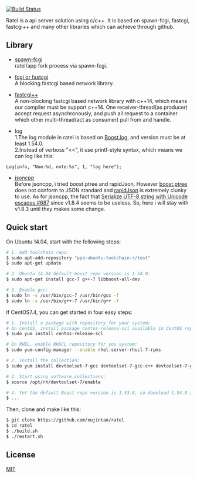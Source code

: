 [![Build Status](https://travis-ci.org/xujintao/ratel.svg?branch=master)](https://travis-ci.org/xujintao/ratel)

Ratel is a api server solution using c/c++. It is based on spawn-fcgi, fastcgi, fastcgi++ and many other libraries which can achieve through github.

## Library

* [spawn-fcgi](https://github.com/lighttpd/spawn-fcgi)  
ratel/app fork process via spawn-fcgi.

* [fcgi or fastcgi](https://github.com/LuaDist/fcgi)  
A blocking fastcgi based network library.

* [fastcgi++](https://github.com/eddic/fastcgipp)  
A non-blocking fastcgi based network library with c++14, which means our compiler must be support c++14. One receiver-thread(as producer) accept request asynchronously, 
and push all request to a container which other multi-thread(act as consumer) pull from and handle.

* log  
1.The log module in ratel is based on [Boost.log](http://www.boost.org/doc/libs/1_54_0/libs/log/doc/html/index.html), and version must be at least 1.54.0.  
2.Instead of verboss "<<", it use printf-style syntax, which means we can log like this:  
```
Log(info, "Num:%d, note:%s", 1, "log here");
```

* [jsoncpp](https://github.com/open-source-parsers/jsoncpp)  
Before jsoncpp, i tried boost.ptree and rapidJson. However [boost.ptree](https://svn.boost.org/trac10/ticket/9721#no2) does not conform to JSON standard and 
[rapidJson](https://github.com/Tencent/rapidjson) is extremely clunky to use. As for jsoncpp, the fact that [Serialize UTF-8 string with Unicode escapes #687](https://github.com/open-source-parsers/jsoncpp/pull/687) 
since v1.8.4 seems to be useless. So, here i will stay with v1.8.3 until they makes some change.

## Quick start
On Ubuntu 14.04, start with the following steps:
```sh
# 1. Add toolchain repo:
$ sudo apt-add-repository "ppa:ubuntu-toolchain-r/test"  
$ sudo apt-get update

# 2. Ubuntu 14.04 default boost repo version is 1.54.0:
$ sudo apt-get install gcc-7 g++-7 libboost-all-dev

# 3. Enable gcc:
$ sudo ln -s /usr/bin/gcc-7 /usr/bin/gcc -f
$ sudo ln -s /usr/bin/g++-7 /usr/bin/g++ -f
```

If CentOS7.4, you can get started in four easy steps:  
```sh
# 1. Install a package with repository for your system:
# On CentOS, install package centos-release-scl available in CentOS repository:
$ sudo yum install centos-release-scl

# On RHEL, enable RHSCL repository for you system:
$ sudo yum-config-manager --enable rhel-server-rhscl-7-rpms

# 2. Install the collection:
$ sudo yum install devtoolset-7-gcc devtoolset-7-gcc-c++ devtoolset-7-gdb

# 3. Start using software collections:
$ source /opt/rh/devtoolset-7/enable

# 4. Yet the default Boost repo version is 1.53.0, so download 1.54.0 and build.
$ ...
```

Then, clone and make like this:  
```sh
$ git clone https://github.com/xujintao/ratel
$ cd ratel
$ ./build.sh
$ ./restart.sh
```

## License

[MIT](https://github.com/xujintao/ratel/blob/master/LICENSE)